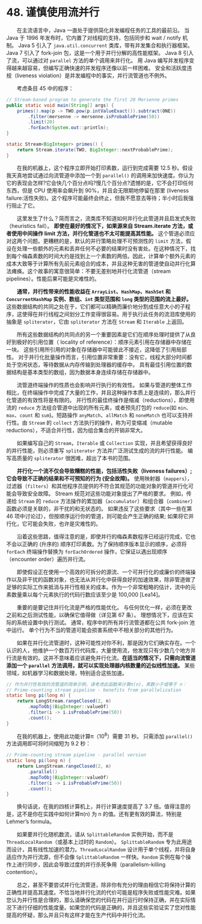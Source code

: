 # 48. 谨慎使用流并行

　　在主流语言中，Java 一直处于提供简化并发编程任务的工具的最前沿。 当 Java 于 1996 年发布时，它内置了对线程的支持，包括同步和 wait / notify 机制。 Java 5 引入了 `java.util.concurrent` 类库，带有并发集合和执行器框架。 Java 7 引入了 fork-join 包，这是一个用于并行分解的高性能框架。 Java 8 引入了流，可以通过对 `parallel` 方法的单个调用来并行化。 用 Java 编写并发程序变得越来越容易，但编写正确快速的并发程序还像以前一样困难。 安全和活跃度违规（liveness violation）是并发编程中的事实，并行流管道也不例外。

　　考虑条目 45 中的程序：

```java
// Stream-based program to generate the first 20 Mersenne primes
public static void main(String[] args) {
    primes().map(p -> TWO.pow(p.intValueExact()).subtract(ONE))
        .filter(mersenne -> mersenne.isProbablePrime(50))
        .limit(20)
        .forEach(System.out::println);
}

static Stream<BigInteger> primes() {
    return Stream.iterate(TWO, BigInteger::nextProbablePrime);
}
```

　　在我的机器上，这个程序立即开始打印素数，运行到完成需要 12.5 秒。假设我天真地尝试通过向流管道中添加一个到 `parallel()` 的调用来加快速度。你认为它的表现会怎样?它会快几个百分点吗?慢几个百分点?遗憾的是，它不会打印任何东西，但是 CPU 使用率会飙升到 90%，并且会无限期地停留在那里 (liveness failure:活性失败)。这个程序可能最终会终止，但我不愿意去等待；半小时后我强行阻止了它。

　　这里发生了什么？简而言之，流类库不知道如何并行化此管道并且启发式失败（heuristics fail）。 **即使在最好的情况下，如果源来自 Stream.iterate 方法，或者使用中间操作 limit 方法，并行化管道也不太可能提高其性能。** 这个管道必须应对这两个问题。更糟糕的是，默认的并行策略处理不可预测性的 `limit` 方法，假设在处理一些额外的元素和丢弃任何不必要的结果时没有害处。在这种情况下，找到每个梅森素数的时间大约是找到上一个素数的两倍。因此，计算单个额外元素的成本大致等于计算所有先前元素组合的成本，并且这种无害的管道使自动并行化算法瘫痪。这个故事的寓意很简单：不要无差别地并行化流管道（stream pipelines）。性能后果可能是灾难性的。

　　**通常，并行性带来的性能收益在 `ArrayList`、`HashMap`、`HashSet` 和 `ConcurrentHashMap` 实例、数组、`int` 类型范围和 `long` 类型的范围的流上最好。** 这些数据结构的共同之处在于，它们都可以精确而廉价地分割成任意大小的子程序，这使得在并行线程之间划分工作变得很容易。用于执行此任务的流泪库使用的抽象是 `spliterator`，它由 `spliterator` 方法在 `Stream` 和 `Iterable` 上返回。

　　所有这些数据结构的共同点的另一个重要因素是它们在顺序处理时提供了从良好到极好的引用位置（ locality of reference）：顺序元素引用在存储器中存储在一块。 这些引用所引用的对象在存储器中可能彼此不接近，这降低了引用局部性。 对于并行化批量操作而言，引用位置非常重要：没有它，线程大部分时间都处于空闲状态，等待数据从内存传输到处理器的缓存中。 具有最佳引用位置的数据结构是基本类型的数组，因为数据本身连续存储在存储器中。

　　流管道终端操作的性质也会影响并行执行的有效性。 如果与管道的整体工作相比，在终端操作中完成了大量的工作，并且这种操作本质上是连续的，那么并行化管道的有效性将是有限的。 并行性的最佳终操作是缩减（reductions），即使用流的 `reduce` 方法组合管道中出现的所有元素，或者预先打包的 `reduce`(如 `min`、`max`、`count` 和 `sum`)。短路操作 `anyMatch`、`allMatch` 和 `noneMatch` 也可以支持并行性。由 `Stream` 的 `collect` 方法执行的操作，称为可变缩减（mutable reductions），不适合并行性，因为组合集合的开销非常大。

　　如果编写自己的 `Stream`，`Iterable` 或 `Collection` 实现，并且希望获得良好的并行性能，则必须重写 `spliterator` 方法并广泛测试生成的流的并行性能。 编写高质量的 `spliterator` 很困难，超出了本书的范围。

　　**并行化一个流不仅会导致糟糕的性能，包括活性失败（liveness failures）;它会导致不正确的结果和不可预知的行为 (安全故障)。** 使用映射器（`mappers`），过滤器（`filters`）和其他程序员提供的不符合其规范的功能对象的管道并行化可能会导致安全故障。 Stream 规范对这些功能对象提出了严格的要求。 例如，传递给 `Stream` 的 `reduce` 方法操作的累加器（`accumulator`）和组合器（`combiner`）函数必须是关联的，非干扰的和无状态的。 如果违反了这些要求（其中一些在第 46 项中讨论过），但按顺序运行你的管道，则可能会产生正确的结果; 如果将它并行化，它可能会失败，也许是灾难性的。

　　沿着这些思路，值得注意的是，即使并行的梅森素数程序已经运行完成，它也不会以正确的 (升序的) 顺序打印素数。为了保持顺序版本显示的顺序，必须将 `forEach` 终端操作替换为 `forEachOrdered` 操作，它保证以遇出现顺序（encounter order）遍历并行流。

　　即使假设正在使用一个高效的可拆分的源流、一个可并行化的或廉价的终端操作以及非干扰的函数对象，也无法从并行化中获得良好的加速效果，除非管道做了足够的实际工作来抵消与并行性相关的成本。作为一个非常粗略的估计，流中的元素数量乘以每个元素执行的代码行数应该至少是 100,000 [Lea14]。

　　重要的是要记住并行化流是严格的性能优化。 与任何优化一样，必须在更改之前和之后测试性能，以确保它值得做（详见第 67 条）。 理想情况下，应该在实际的系统设置中执行测试。 通常，程序中的所有并行流管道都在公共 fork-join 池中运行。 单个行为不当的管道可能会损害系统中不相关部分的其他行为。

　　如果在并行化流管道时，这种可能性对你不利，那是因为它们确实存在。一个认识的人，他维护一个数百万行代码库，大量使用流，他发现只有少数几个地方并行流是有效的。这并不意味着应该避免并行化流。**在适当的情况下，只需向流管道添加一个 `parallel` 方法调用，就可以实现处理器内核数量的近似线性加速。** 某些领域，如机器学习和数据处理，特别适合这些加速。

```java
// 作为并行性有效的流管道的简单示例，请考虑此函数来计算π(n)，素数小于或等于 n：
// Prime-counting stream pipeline - benefits from parallelization
static long pi(long n) {
    return LongStream.rangeClosed(2, n)
        .mapToObj(BigInteger::valueOf)
        .filter(i -> i.isProbablePrime(50))
        .count();
}
```

　　在我的机器上，使用此功能计算π（10<sup>8</sup>）需要 31 秒。 只需添加 `parallel()` 方法调用即可将时间缩短为 9.2 秒：

```java
// Prime-counting stream pipeline - parallel version
static long pi(long n) {
    return LongStream.rangeClosed(2, n)
        .parallel()
        .mapToObj(BigInteger::valueOf)
        .filter(i -> i.isProbablePrime(50))
        .count();
}
```

　　换句话说，在我的四核计算机上，并行计算速度提高了 3.7 倍。值得注意的是，这不是你在实践中如何计算π(n) 为 n 的值。还有更有效的算法，特别是 Lehmer’s formula。

　　如果要并行化随机数流，请从 `SplittableRandom` 实例开始，而不是 `ThreadLocalRandom`（或基本上过时的 `Random`）。 `SplittableRandom` 专为此用途而设计，具有线性加速的潜力。`ThreadLocalRandom` 设计用于单个线程，并将自身适应作为并行流源，但不会像 `SplittableRandom` 一样快。`Random` 实例在每个操作上进行同步，因此会导致过度的并行杀死争用（parallelism-killing contention）。

　　总之，甚至不要尝试并行化流管道，除非你有充分的理由相信它将保持计算的正确性并提高其速度。不恰当地并行化流的代价可能是程序失败或性能灾难。如果您认为并行性是合理的，那么请确保您的代码在并行运行时保持正确，并在实际情况下进行仔细的性能度量。如果您的代码是正确的，并且这些实验证实了您对性能提高的怀疑，那么并且只有这样才能在生产代码中并行化流。
